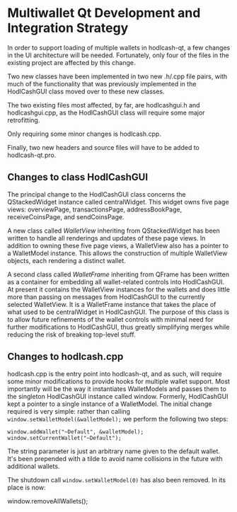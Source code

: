 Multiwallet Qt Development and Integration Strategy
===================================================

In order to support loading of multiple wallets in hodlcash-qt, a few changes in the UI architecture will be needed.
Fortunately, only four of the files in the existing project are affected by this change.

Two new classes have been implemented in two new .h/.cpp file pairs, with much of the functionality that was previously
implemented in the HodlCashGUI class moved over to these new classes.

The two existing files most affected, by far, are hodlcashgui.h and hodlcashgui.cpp, as the HodlCashGUI class will require
some major retrofitting.

Only requiring some minor changes is hodlcash.cpp.

Finally, two new headers and source files will have to be added to hodlcash-qt.pro.

Changes to class HodlCashGUI
---------------------------
The principal change to the HodlCashGUI class concerns the QStackedWidget instance called centralWidget.
This widget owns five page views: overviewPage, transactionsPage, addressBookPage, receiveCoinsPage, and sendCoinsPage.

A new class called *WalletView* inheriting from QStackedWidget has been written to handle all renderings and updates of
these page views. In addition to owning these five page views, a WalletView also has a pointer to a WalletModel instance.
This allows the construction of multiple WalletView objects, each rendering a distinct wallet.

A second class called *WalletFrame* inheriting from QFrame has been written as a container for embedding all wallet-related
controls into HodlCashGUI. At present it contains the WalletView instances for the wallets and does little more than passing on messages
from HodlCashGUI to the currently selected WalletView. It is a WalletFrame instance
that takes the place of what used to be centralWidget in HodlCashGUI. The purpose of this class is to allow future
refinements of the wallet controls with minimal need for further modifications to HodlCashGUI, thus greatly simplifying
merges while reducing the risk of breaking top-level stuff.

Changes to hodlcash.cpp
----------------------
hodlcash.cpp is the entry point into hodlcash-qt, and as such, will require some minor modifications to provide hooks for
multiple wallet support. Most importantly will be the way it instantiates WalletModels and passes them to the
singleton HodlCashGUI instance called window. Formerly, HodlCashGUI kept a pointer to a single instance of a WalletModel.
The initial change required is very simple: rather than calling `window.setWalletModel(&walletModel);` we perform the
following two steps:

	window.addWallet("~Default", &walletModel);
	window.setCurrentWallet("~Default");

The string parameter is just an arbitrary name given to the default wallet. It's been prepended with a tilde to avoid name collisions in the future with additional wallets.

The shutdown call `window.setWalletModel(0)` has also been removed. In its place is now:

window.removeAllWallets();
